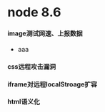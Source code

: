 # node 8.6
#### image测试网速、上报数据</br>
* aaa
#### css远程攻击漏洞</br>
#### iframe对远程localStroage扩容</br>
#### html语义化</br>

